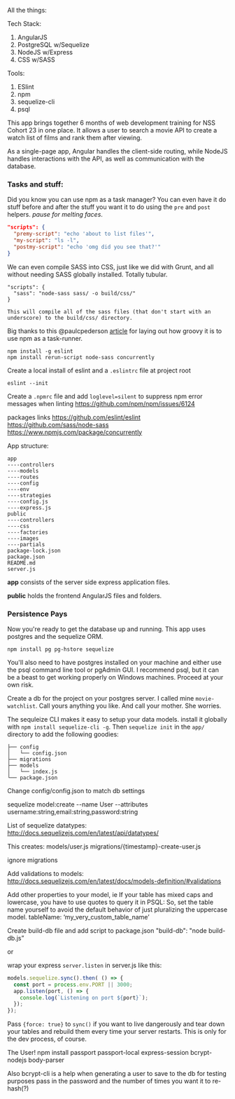 All the things:

Tech Stack:
1. AngularJS
1. PostgreSQL w/Sequelize
1. NodeJS w/Express
1. CSS w/SASS

Tools:
1. ESlint
1. npm
1. sequelize-cli
1. psql

This app brings together 6 months of web development training for NSS Cohort 23 in one place. It allows a user to search a movie API to create a watch list of films and rank them after viewing.

As a single-page app, Angular handles the client-side routing, while NodeJS handles interactions with the API, as well as communication with the database.

### Tasks and stuff:
Did you know you can use npm as a task manager? You can even have it do stuff before and after the stuff you want it to do using the `pre` and `post` helpers. _pause for melting faces_.

```json
"scripts": {
  "premy-script": "echo 'about to list files'",
  "my-script": "ls -l",
  "postmy-script": "echo 'omg did you see that?'"
}
```

We can even compile SASS into CSS, just like we did with Grunt, and all without needing SASS globally installed. Totally tubular.

```
"scripts": {
  "sass": "node-sass sass/ -o build/css/"
}

This will compile all of the sass files (that don't start with an underscore) to the build/css/ directory.
```

Big thanks to this @paulcpederson [article](http://paulcpederson.com/articles/npm-run/) for laying out how groovy it is to use npm as a task-runner.

    npm install -g eslint
    npm install rerun-script node-sass concurrently

Create a local install of eslint and a `.eslintrc` file at project root

    eslint --init

Create a `.npmrc` file and add `loglevel=silent` to suppress npm error messages when linting
https://github.com/npm/npm/issues/6124

packages links
https://github.com/eslint/eslint
https://github.com/sass/node-sass
https://www.npmjs.com/package/concurrently

App structure:

    app
    ----controllers
    ----models
    ----routes
    ----config
    ----env
    ----strategies
    ----config.js
    ----express.js
    public
    ----controllers
    ----css
    ----factories
    ----images
    ----partials
    package-lock.json
    package.json
    README.md
    server.js

**app** consists of the server side express application files.

**public** holds the frontend AngularJS files and folders.

### Persistence Pays
Now you're ready to get the database up and running. This app uses postgres and the sequelize ORM.

`npm install pg pg-hstore sequelize`

You'll also need to have postgres installed on your machine and either use the psql command line tool or pgAdmin GUI. I recommend psql, but it can be a beast to get working properly on Windows machines. Proceed at your own risk.

Create a db for the project on your postgres server. I called mine `movie-watchlist`. Call yours anything you like. And call your mother. She worries.

The sequleize CLI makes it easy to setup your data models. install it globally with `npm install sequelize-cli -g`. Then `sequelize init` in the `app/` directory to add the following goodies:

    ├── config
    │   └── config.json
    ├── migrations
    ├── models
    │   └── index.js
    └── package.json

Change config/config.json to match db settings

sequelize model:create --name User --attributes username:string,email:string,password:string

List of sequelize datatypes: http://docs.sequelizejs.com/en/latest/api/datatypes/

This creates:
models/user.js
migrations/{timestamp}-create-user.js

ignore migrations

Add validations to models:
http://docs.sequelizejs.com/en/latest/docs/models-definition/#validations

Add other properties to your model, ie
If your table has mixed caps and lowercase, you have to use quotes to query it in PSQL: So, set the table name yourself to avoid the default behavior of just pluralizing the uppercase model.
tableName: ‘my_very_custom_table_name’

Create build-db file and add script to package.json "build-db": "node build-db.js”

or

wrap your express `server.listen` in server.js like this:

```js
models.sequelize.sync().then( () => {
  const port = process.env.PORT || 3000;
  app.listen(port, () => {
    console.log(`Listening on port ${port}`);
  });
});
```

Pass `{force: true}` to `sync()` if you want to live dangerously and tear down your tables and rebuild them every time your server restarts. This is only for the dev process, of course.

The User!
npm install passport passport-local express-session bcrypt-nodejs body-parser

Also bcrypt-cli is a help when generating a user to save to the db for testing purposes
pass in the password and the number of times you want it to re-hash(?)
